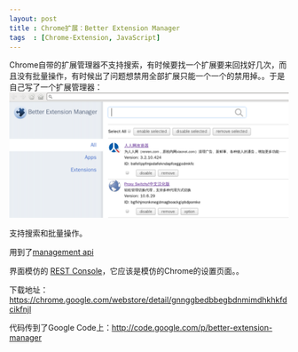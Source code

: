```yaml
---
layout: post
title : Chrome扩展：Better Extension Manager
tags  : [Chrome-Extension, JavaScript]
---
```


Chrome自带的扩展管理器不支持搜索，有时候要找一个扩展要来回找好几次，而且没有批量操作，有时候出了问题想禁用全部扩展只能一个一个的禁用掉。。于是自己写了一个扩展管理器：
![](/image/better_extension_manager.png "")  

支持搜索和批量操作。   

用到了[management api](http://code.google.com/chrome/extensions/management.html)
  
界面模仿的 [REST Console](https://chrome.google.com/webstore/detail/faceofpmfclkengnkgkgjkcibdbhemoc)，它应该是模仿的Chrome的设置页面。。
  
下载地址：<https://chrome.google.com/webstore/detail/gnnggbedbbegbdnmimdhkhkfdcikfnjl>
  
代码传到了Google Code上：<http://code.google.com/p/better-extension-manager>